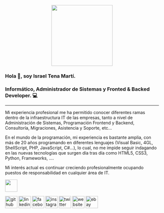<div id="header" align="center">
  <img src="https://itmsolucions.es/israeltenamarti/img/perfil.png" width="200"/>
</div>

### Hola 👋, soy Israel Tena Martí.
### Informático, Administrador de Sistemas y Fronted & Backed Developer. 💻

---

Mi experiencia profesional me ha permitido conocer diferentes ramas dentro de la infraestructura IT de las empresas, tanto a nivel de Administración de Sistemas, Programación Frontend y Backend, Consultoría, Migraciones, Asistencia y Soporte, etc…

En el mundo de la programación, mi experiencia es bastante amplia, con más de 20 años programando en diferentes lenguajes (Visual Basic, 4GL, ShellScript, PHP, JavaScript, C#...), lo cual, no me impide seguir indagando en las nuevas tecnologías que surgen día tras día como HTML5, CSS3, Python, Frameworks, ....

Mi interés actual es continuar creciendo profesionalmente ocupando puestos de responsabilidad en cualquier área de IT.

<div id="social">
                    <a href="https://www.linkedin.com/in/israeltenamarti/" target='_blank' rel='noopener noreferrer' title='LinkedIn de Israel Tena Marti'><img src="https://itmsolucions.es/img/facebook.png.png" width="40"/></a>
                    <a href="https://twitter.com/IsraelTenaMarti" target='_blank' rel='noopener noreferrer' class="home__social-icon"  title='Twitter de Israel Tena Marti'><i class='bx bxl-twitter' ></i></a>
                    <a href="https://github.com/israeltenamarti" target='_blank' rel='noopener noreferrer' class="home__social-icon"  title='Github de Israel Tena Marti'><i class='bx bxl-github' ></i></a>
                    <a href="https://www.facebook.com/IsraelTenaMarti" target='_blank' rel='noopener noreferrer' class="home__social-icon"  title='Facebook de Israel Tena Marti'><i class='bx bxl-facebook'></i></a>
                    <a href="https://www.instagram.com/israeltenamarti" target='_blank' rel='noopener noreferrer' class="home__social-icon"  title='Instagram de Israel Tena Marti'><i class='bx bxl-instagram'></i></a>  
                    <a href="mailto:itmpc@hotmail.com" target='_blank' rel='noopener noreferrer' class="home__social-icon" title='Enviar E-mail a Israel Tena Marti'><i class='bx bx-mail-send'></i></a>
    	            <a href='sms://+34676922234?body=Hola%20Israel Tena!%20' target='_blank' rel='noopener noreferrer' class="home__social-icon" title='Enviar SMS a Israel Tena Marti'><i class='bx bx-mobile'></i></a>
		    <a href='https://wa.me/+34676922234' target='_blank' rel='noopener noreferrer' class="home__social-icon" title='Enviar Whatsapp a Israel Tena Marti'><i class='bx bxl-whatsapp' ></i></a>
</div>

[<img src='https://cdn.jsdelivr.net/npm/simple-icons@3.0.1/icons/github.svg' alt='github' height='40'>](https://github.com/https://github.com/israeltenamarti)  [<img src='https://cdn.jsdelivr.net/npm/simple-icons@3.0.1/icons/linkedin.svg' alt='linkedin' height='40'>](https://www.linkedin.com/in/https://www.linkedin.com/in/israeltenamarti/)  [<img src='https://cdn.jsdelivr.net/npm/simple-icons@3.0.1/icons/facebook.svg' alt='facebook' height='40'>](https://www.facebook.com/https://www.facebook.com/IsraelTenaMarti)  [<img src='https://cdn.jsdelivr.net/npm/simple-icons@3.0.1/icons/instagram.svg' alt='instagram' height='40'>](https://www.instagram.com/https://www.instagram.com/israeltenamarti/)  [<img src='https://cdn.jsdelivr.net/npm/simple-icons@3.0.1/icons/twitter.svg' alt='twitter' height='40'>](https://twitter.com/@IsraelTenaMarti)  [<img src='https://cdn.jsdelivr.net/npm/simple-icons@3.0.1/icons/icloud.svg' alt='website' height='40'>](https://itmsolucions.es/israeltenamarti)  [<img src='https://cdn.jsdelivr.net/npm/simple-icons@3.0.1/icons/mail-dot-ru.svg' alt='ebay' height='40'>](itmpc@hotmail.com) 


